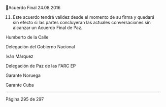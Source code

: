 Acuerdo Final 
24.08.2016 

11. Este acuerdo tendrá validez desde el momento de su firma y quedará sin efecto si las 
partes concluyeran las actuales conversaciones sin alcanzar un Acuerdo Final de Paz. 
 

 
Humberto de la Calle 

 

Delegación del Gobierno Nacional 

 

Iván Márquez 

 

Delegación de Paz de las FARC EP 

 
 
Garante Noruega   

 

Garante Cuba  

 

*** 
 
 
 
 
 
 
 
 
 
 
 
 
 
 
 
 
 
 
 
 
 
 
 
 
 
 
 
 
Página 295 de 297 
 

